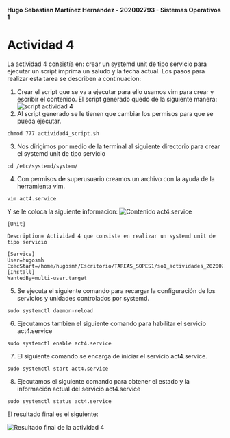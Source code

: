 ﻿**Hugo Sebastian Martínez Hernández -
202002793 -
Sistemas Operativos 1**

# Actividad 4
La actividad 4 consistía en: crear un systemd unit de tipo servicio para ejecutar un script imprima un saludo y la fecha actual. Los pasos para realizar esta tarea se describen a continuacion:

1. Crear el script que se va a ejecutar para ello usamos vim para crear y escribir el contenido. El script generado quedo de la siguiente manera:
![script actividad 4](https://media.discordapp.net/attachments/764502305009303622/1146444341443833957/image.png?width=745&height=426)
2. Al script generado se le tienen que cambiar los permisos para que se pueda ejecutar.
```
chmod 777 actividad4_script.sh
```
3. Nos dirigimos por medio de la terminal al siguiente directorio para crear el systemd unit de tipo servicio
```
cd /etc/systemd/system/
```
4. Con permisos de superusuario creamos un archivo con la ayuda de la herramienta vim.
```
vim act4.service
```
Y se le coloca la siguiente informacion:
![Contenido act4.service](https://media.discordapp.net/attachments/764502305009303622/1146463754461122570/imagen.png?width=745&height=426)

    [Unit]
    
    Description= Actividad 4 que consiste en realizar un systemd unit de tipo servicio
    
    [Service]
    User=hugosmh
    ExecStart=/home/hugosmh/Escritorio/TAREAS_SOPES1/so1_actividades_202002793/actividad4/actividad4_script.sh
    [Install]
    WantedBy=multi-user.target


5. Se ejecuta el siguiente comando para recargar la configuración de los servicios y unidades controlados por systemd.

```
sudo systemctl daemon-reload  
```

6. Ejecutamos tambien el siguiente comando para habilitar el servicio act4.service
```
sudo systemctl enable act4.service
```
7. El siguiente comando se encarga de iniciar el servicio act4.service.
```
sudo systemctl start act4.service 
```
8. Ejecutamos el siguiente comando para obtener el estado y la información actual del servicio act4.service
```
sudo systemctl status act4.service
```

El resultado final es el siguiente:

![Resultado final de la actividad 4](https://media.discordapp.net/attachments/764502305009303622/1146466351377043477/imagen.png?width=745&height=426)
